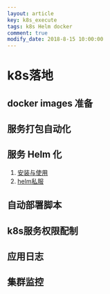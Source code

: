 ```yaml
---
layout: article
key: k8s_execute
tags: k8s Helm docker
comment: true
modify_date: 2018-8-15 10:00:00
---
```

# k8s落地
## docker images 准备
## 服务打包自动化
## 服务 Helm 化
1. [安装与使用](https://jamesdeng.github.io/2018/07/31/helm%E7%9A%84%E5%AE%89%E8%A3%85%E4%B8%8E%E4%BD%BF%E7%94%A8.html)
2. [helm私服](https://jamesdeng.github.io/2018/08/07/helm%E7%A7%81%E6%9C%8D.html)
## 自动部署脚本
## k8s服务权限配制
## 应用日志
## 集群监控